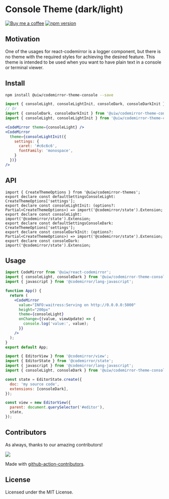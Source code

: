 <!--rehype:ignore:start-->

# Console Theme (dark/light)

<!--rehype:ignore:end-->

[![Buy me a coffee](https://img.shields.io/badge/Buy%20me%20a%20coffee-048754?logo=buymeacoffee)](https://jaywcjlove.github.io/#/sponsor)
[![npm version](https://img.shields.io/npm/v/@uiw/codemirror-theme-console.svg)](https://www.npmjs.com/package/@uiw/codemirror-theme-console)

<!--missing images-->

## Motivation

One of the usages for react-codemirror is a logger component, but there is no theme with the required styles for achieving the desired feature. This theme is intended to be used when you want to have plain text in a console or terminal viewer.

## Install

```bash
npm install @uiw/codemirror-theme-console --save
```

```jsx
import { consoleLight, consoleLightInit, consoleDark, consoleDarkInit } from '@uiw/codemirror-theme-console';
// Or
import { consoleDark, consoleDarkInit } from '@uiw/codemirror-theme-console/dark';
import { consoleLight, consoleLightInit } from '@uiw/codemirror-theme-console/light';

<CodeMirror theme={consoleLight} />
<CodeMirror
  theme={consoleLightInit({
    settings: {
      caret: '#c6c6c6',
      fontFamily: 'monospace',
    }
  })}
/>
```

## API

```tsx
import { CreateThemeOptions } from '@uiw/codemirror-themes';
export declare const defaultSettingsConsoleLight: CreateThemeOptions['settings'];
export declare const consoleLightInit: (options?: Partial<CreateThemeOptions>) => import('@codemirror/state').Extension;
export declare const consoleLight: import('@codemirror/state').Extension;
export declare const defaultSettingsConsoleDark: CreateThemeOptions['settings'];
export declare const consoleDarkInit: (options?: Partial<CreateThemeOptions>) => import('@codemirror/state').Extension;
export declare const consoleDark: import('@codemirror/state').Extension;
```

## Usage

```jsx
import CodeMirror from '@uiw/react-codemirror';
import { consoleLight, consoleDark } from '@uiw/codemirror-theme-console';
import { javascript } from '@codemirror/lang-javascript';

function App() {
  return (
    <CodeMirror
      value="INFO:waitress:Serving on http://0.0.0.0:5000"
      height="200px"
      theme={consoleLight}
      onChange={(value, viewUpdate) => {
        console.log('value:', value);
      }}
    />
  );
}
export default App;
```

```js
import { EditorView } from '@codemirror/view';
import { EditorState } from '@codemirror/state';
import { javascript } from '@codemirror/lang-javascript';
import { consoleLight, consoleDark } from '@uiw/codemirror-theme-console';

const state = EditorState.create({
  doc: 'my source code',
  extensions: [consoleDark],
});

const view = new EditorView({
  parent: document.querySelector('#editor'),
  state,
});
```

## Contributors

As always, thanks to our amazing contributors!

<a href="https://github.com/uiwjs/react-codemirror/graphs/contributors">
  <img src="https://uiwjs.github.io/react-codemirror/CONTRIBUTORS.svg" />
</a>

Made with [github-action-contributors](https://github.com/jaywcjlove/github-action-contributors).

## License

Licensed under the MIT License.
